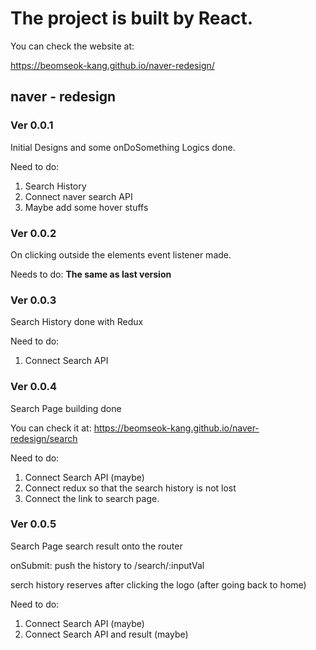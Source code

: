 # The project is built by React.

You can check the website at:

https://beomseok-kang.github.io/naver-redesign/

## naver - redesign

### Ver 0.0.1
Initial Designs and some onDoSomething Logics done.

Need to do:
 1. Search History
 2. Connect naver search API
 3. Maybe add some hover stuffs

 ### Ver 0.0.2
 On clicking outside the elements event listener made.

 Needs to do: **The same as last version**

 ### Ver 0.0.3
 Search History done with Redux

Need to do:
 1. Connect Search API

 ### Ver 0.0.4
 Search Page building done

 You can check it at: https://beomseok-kang.github.io/naver-redesign/search

 Need to do:
 1. Connect Search API (maybe)
 2. Connect redux so that the search history is not lost
 3. Connect the link to search page.

 ### Ver 0.0.5
 Search Page search result onto the router

 onSubmit: push the history to /search/:inputVal

 serch history reserves after clicking the logo (after going back to home)

 Need to do:
  1. Connect Search API (maybe)
  2. Connect Search API and result (maybe)